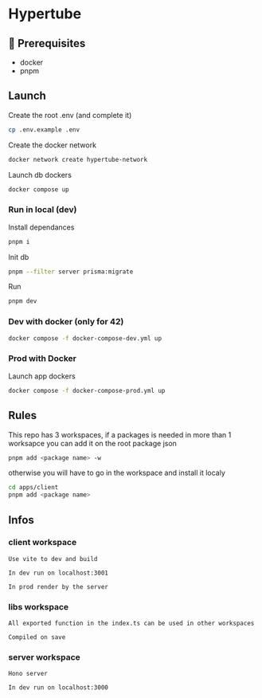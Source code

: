 # Hypertube

## 📁 Prerequisites

- docker
- pnpm

## Launch

Create the root .env (and complete it)

```bash
cp .env.example .env
```

Create the docker network

```bash
docker network create hypertube-network
```

Launch db dockers

```bash
docker compose up
```

### Run in local (dev)

Install dependances

```bash
pnpm i
```

Init db

```bash
pnpm --filter server prisma:migrate
```

Run

```bash
pnpm dev
```

### Dev with docker (only for 42)

```bash
docker compose -f docker-compose-dev.yml up
```

### Prod with Docker

Launch app dockers

```bash
docker compose -f docker-compose-prod.yml up
```

## Rules

This repo has 3 workspaces, if a packages is needed in more than 1 worksapce you can add it on the root package json

```bash
pnpm add <package name> -w
```

otherwise you will have to go in the workspace and install it localy

```bash
cd apps/client
pnpm add <package name>
```

## Infos

### client workspace

```text
Use vite to dev and build

In dev run on localhost:3001

In prod render by the server
```

### libs workspace

```text
All exported function in the index.ts can be used in other workspaces

Compiled on save
```

### server workspace

```text
Hono server

In dev run on localhost:3000
```

